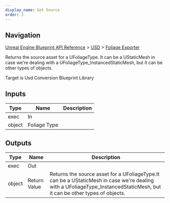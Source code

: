 ```yaml
---
display_name: Get Source
order: 3
---
```

## Navigation

[Unreal Engine Blueprint API Reference](https://dev.epicgames.com/documentation/en-us/unreal-engine/BlueprintAPI) > [USD](https://dev.epicgames.com/documentation/en-us/unreal-engine/BlueprintAPI/USD) > [Foliage Exporter](https://dev.epicgames.com/documentation/en-us/unreal-engine/BlueprintAPI/USD/FoliageExporter)

Returns the source asset for a UFoliageType.
It can be a UStaticMesh in case we're dealing with a UFoliageType_InstancedStaticMesh, but it can be other types of objects.

Target is Usd Conversion Blueprint Library

## Inputs

| Type | Name | Description |
| --- | --- | --- |
| exec | In |  |
| object | Foliage Type |  |

## Outputs

| Type | Name | Description |
| --- | --- | --- |
| exec | Out |  |
| object | Return Value | Returns the source asset for a UFoliageType.It can be a UStaticMesh in case we're dealing with a UFoliageType_InstancedStaticMesh, but it can be other types of objects. |
